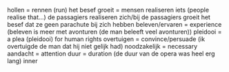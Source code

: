 hollen = rennen (run)
het besef groeit = mensen realiseren iets (people realise that...)
de passagiers realiseren zich/bij de passagiers groeit het besef dat ze geen parachute bij zich hebben
beleven/ervaren = experience (beleven is meer met avonturen (de man beleeft veel avonturen))
pleidooi = a plea (pleidooi) for human rights
overtuigen = convince/persuade (ik overtuigde de man dat hij niet gelijk had)
noodzakelijk = necessary
aandacht = attention
duur = duration (de duur van de opera was heel erg lang)
inner